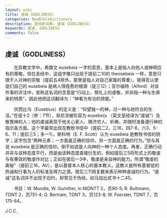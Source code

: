 ```yaml
---
layout: wiki
title: 虔诚（GODLINESS）
categories: NewBibleDictionary
description: 圣经新词典: 虔诚（GODLINESS）
keywords: 虔诚, GODLINESS
comments: false
---
```


## 虔诚（GODLINESS）

　　在异教文学中，希腊文 eusebeia 一字的意思，基本上是指人向他人或神明应有的尊敬。但在圣经中，这组字像只出现于提前二10的 theosebeia 一样，意思只限于人对神的崇敬（提前五4除外，那里是指人对自己家属的尊重）。彼得否认使徒们自己的 eusebeia 是病人得痊愈的根源（徒三12）；亚尔福特（Alford）对该件事的评注中，宣称这名词的含意是“行动上、祭礼上的虔敬，并非指一种与生俱来的特质”，因此他把这词翻译为：“神看为有功的效能。”

　　优西比乌（Eusebius）的定义是：“仰望独一的神，过一种与祂符合的生活。”在徒十2（参：7节），哥尼流被形容为 eusebe{s （英文圣经译为“虔诚”）及敬畏神的人；他的虔诚表现于他关心家人、赒济穷人、祈祷，并随时准备遵行神的指示各方面。这个字最常出现在教牧书信中（提前二2，三16，四7-8，六3、5-6、11；提后三5；多一1）。斯科特（E. F. Scott）认为 eusebeia 是教牧书信的钥字；这字包含“两种元素；一方面是正确的信仰，另一方面是正确的行为。”但与其说 eusebeia 是正确的信仰，倒不如说是人向神的一种个人态度。再者，正确行动并非与该种态度平行，而是由该种态度直接衍生的，例如提后三5将形式上的敬虔与有果效的敬虔作对比；正如在彼后一3中，敬虔是来自神的能力。所谓“敬虔的奥秘”（提前三16，AV），是以基督本人核心的基本教义，这教义是所有基督徒的热诚和行事为人的标准及得力之源。彼后三11用复数来表示种种虔诚的行为。“虔诚”这名词并不出现于旧约，却常见于伪经，如马加比贰书十二45。

　　书目：W. Mundle, W. Gu/nther, in NIDNTT 2，页90-5; R. Bultmann, TDNT 2，页751-4; G. Bertram, TDNT 3，页123-8; W. Foerster, TDNT 7，页175-84。

J.C.C.








